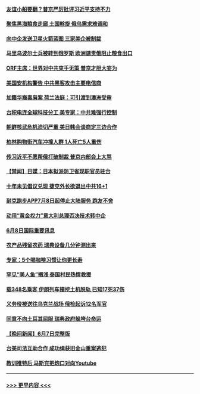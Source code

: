 #### [友谊小船要翻？普京严厉批评习近平支持不力](../pages/prog202/a103450704.md?t=06090951) 
#### [聚焦黑海粮食走廊 土国斡旋 俄乌需求难调和](../pages/prog202/a103450686.md?t=06090951) 
#### [向中企发送卫星火箭蓝图 三家美企被制裁](../pages/prog202/a103450607.md?t=06090951) 
#### [马里乌波尔士兵被转到俄罗斯 欧洲谴责俄阻止粮食出口](../pages/prog202/a103450483.md?t=06090951) 
#### [ORF主席：世界对中共束手无策 普京才胆大妄为](../pages/prog202/a103450499.md?t=06090951) 
#### [美国安机构警告 中共黑客攻击主要电信商](../pages/prog202/a103450362.md?t=06090951) 
#### [加籍华裔毒枭案 荷兰法庭：可引渡到澳洲受审](../pages/prog202/a103450467.md?t=06090951) 
#### [台积电连全球科技分工 美专家：中共难强行控制](../pages/prog202/a103450476.md?t=06090951) 
#### [朝鲜核武危机迫切严重 美日韩会谈商定三边合作](../pages/prog202/a103450474.md?t=06090951) 
#### [柏林购物街汽车冲撞人群 1人死亡5人重伤](../pages/prog202/a103450465.md?t=06090951) 
#### [传习近平不愿帮俄打破制裁 普京内部会上大骂](../pages/prog202/a103450419.md?t=06090951) 
#### [【禁闻】日媒：日本拟派防卫省现职官员驻台](../pages/prog202/a103450378.md?t=06090951) 
#### [十年未见倡议兑现 捷克外长欲退出中共16+1](../pages/prog202/a103450272.md?t=06090951) 
#### [耐克跑步APP7月8日起停止大陆服务 跑友不舍](../pages/prog202/a103449957.md?t=06090951) 
#### [动用“黄金权力”意大利总理否决技术转中企](../pages/prog202/a103450256.md?t=06090951) 
#### [6月8日国际重要讯息](../pages/prog202/a103450135.md?t=06090951) 
#### [农产品残留农药 瑞典设备几分钟测出来](../pages/prog202/a103450171.md?t=06090951) 
#### [专家：5个喝咖啡习惯让你更长寿](../pages/prog202/a103450156.md?t=06090951) 
#### [罕见“美人鱼”搁浅 泰国村民热情救援](../pages/prog202/a103450160.md?t=06090951) 
#### [载348名乘客 伊朗列车撞挖土机脱轨 已知17死37伤](../pages/prog202/a103450066.md?t=06090951) 
#### [义务役被送往乌克兰战场 俄检起诉12名军官](../pages/prog202/a103450012.md?t=06090951) 
#### [同意不向土耳其屈服 瑞典政府躲垮台命运](../pages/prog202/a103450004.md?t=06090951) 
#### [【晚间新闻】6月7日完整版](../pages/prog202/a103449818.md?t=06090951) 
#### [台美司法互助合作 成功缉获旧金山重案逃犯](../pages/prog202/a103449867.md?t=06090951) 
#### [教训推特后 马斯克把炮口对向Youtube](../pages/prog202/a103449732.md?t=06090951) 

----
#### [ >>> 更早内容 <<< ](../indexes/prog202-earlier.md)
